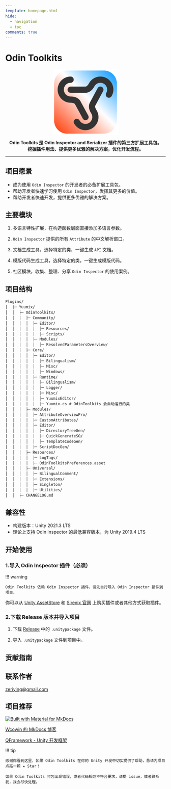 ```yaml
---
template: homepage.html
hide:
  - navigation
  - toc
comments: true
---
```


# Odin Toolkits

<img src="assets/logo-odintoolkits-color-noshadow.png" alt="Logo" style="zoom:20%; display: block; margin-left: auto; margin-right: auto;" />

<p align="center">
  <strong>
    Odin Toolkits 是 Odin Inspector and Serializer 插件的第三方扩展工具包。<br/ >
    挖掘插件用法、提供更多优雅的解决方案，优化开发流程。
  </strong>
</p>

---

## 项目愿景

- 成为使用 `Odin Inspector` 的开发者的必备扩展工具包。
- 帮助开发者快速学习使用 `Odin Inspector`，发挥其更多的价值。
- 帮助开发者快速开发，提供更多优雅的解决方案。

## 主要模块

1. 多语言特性扩展，在构造函数层面直接添加多语言参数。

2. `Odin Inspector` 提供的所有 `Attribute` 的中文解析窗口。

3. 文档生成工具，选择特定的类，一键生成 `API` 文档。

4. 模版代码生成工具，选择特定的类，一键生成模版代码。

5. 社区模块，收集、整理、分享 `Odin Inspector` 的使用案例。

## 项目结构

``` markdown
Plugins/
│  ├─ Yuumix/
│  │  ├─ OdinToolkits/
│  │  │  ├─ Community/
│  │  │  │  ├─ Editor/
│  │  │  │  │  ├─ Resources/
│  │  │  │  │  ├─ Scripts/
│  │  │  │  ├─ Modules/
│  │  │  │  │  ├─ ResolvedParametersOverview/
│  │  │  ├─ Core/
│  │  │  │  ├─ Editor/
│  │  │  │  │  ├─ Bilingualism/
│  │  │  │  │  ├─ Misc/
│  │  │  │  │  ├─ Windows/
│  │  │  │  ├─ Runtime/
│  │  │  │  │  ├─ Bilingualism/
│  │  │  │  │  ├─ Logger/
│  │  │  │  │  ├─ Misc/
│  │  │  │  │  ├─ YuumixEditor/
│  │  │  │  │  ├─ Yuumix.cs # OdinToolkits 会自动运行的类
│  │  │  ├─ Modules/
│  │  │  │  ├─ AttributeOverviewPro/
│  │  │  │  ├─ CustomAttributes/
│  │  │  │  ├─ Editor/
│  │  │  │  │  ├─ DirectoryTreeGen/
│  │  │  │  │  ├─ QuickGenerateSO/
│  │  │  │  │  ├─ TemplateCodeGen/
│  │  │  │  ├─ ScriptDocGen/
│  │  │  ├─ Resources/
│  │  │  │  ├─ LogTags/
│  │  │  │  ├─ OdinToolkitsPreferences.asset
│  │  │  ├─ Universal/
│  │  │  │  ├─ BilingualComment/
│  │  │  │  ├─ Extensions/
│  │  │  │  ├─ Singleton/
│  │  │  │  ├─ Utilities/
│  │  ├─ CHANGELOG.md
```

## 兼容性

- 构建版本：Unity 2021.3 LTS
- 理论上支持 Odin Inspector 的最低兼容版本，为 Unity 2019.4 LTS

## 开始使用

### 1.导入 Odin Inspector 插件（必须）

!!! warning  

    Odin Toolkits 依赖 Odin Inspector 插件，请先自行导入 Odin Inspector 插件到项目。

你可以从 [Unity AssetStore](https://assetstore.unity.com/packages/tools/utilities/odin-inspector-and-serializer-89041) 和 [Sirenix 官网](https://odininspector.com/) 上购买插件或者其他方式获取插件。

### 2.下载 Release 版本并导入项目

1. 下载 [Release](https://github.com/Yuumi-Zeus/OdinToolkits-For-Unity/releases) 中的 `.unitypackage` 文件。

2. 导入 `.unitypackage` 文件到项目中。

## 贡献指南

## 联系作者

zeriying@gmail.com

## 项目推荐

[![Built with Material for MkDocs](https://img.shields.io/badge/Material_for_MkDocs-526CFE?style=for-the-badge&logo=MaterialForMkDocs&logoColor=white)](https://squidfunk.github.io/mkdocs-material/)

[Wcowin 的 MkDocs 博客](https://wcowin.work/Mkdocs-Wcowin/)

[QFramework - Unity 开发框架](https://github.com/liangxiegame/QFramework)

!!! tip

    感谢你看到这里，如果 Odin Toolkits 在你的 Unity 开发中切实提供了帮助，恳请为项目点亮一颗 ★ Star！
    
    如果 Odin Toolkits 打包出现错误，或者代码规范不符合要求，请提 issue，或者联系我，我会尽快处理。

    
